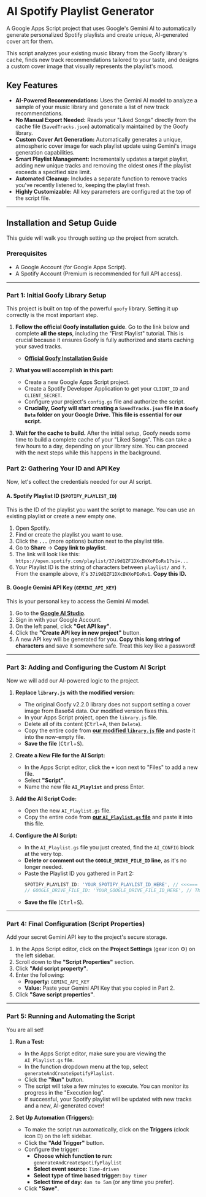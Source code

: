 # AI Spotify Playlist Generator

A Google Apps Script project that uses Google's Gemini AI to automatically generate personalized Spotify playlists and create unique, AI-generated cover art for them.

This script analyzes your existing music library from the Goofy library's cache, finds new track recommendations tailored to your taste, and designs a custom cover image that visually represents the playlist's mood.

## Key Features

-   **AI-Powered Recommendations:** Uses the Gemini AI model to analyze a sample of your music library and generate a list of new track recommendations.
-   **No Manual Export Needed:** Reads your "Liked Songs" directly from the cache file (`SavedTracks.json`) automatically maintained by the Goofy library.
-   **Custom Cover Art Generation:** Automatically generates a unique, atmospheric cover image for each playlist update using Gemini's image generation capabilities.
-   **Smart Playlist Management:** Incrementally updates a target playlist, adding new unique tracks and removing the oldest ones if the playlist exceeds a specified size limit.
-   **Automated Cleanup:** Includes a separate function to remove tracks you've recently listened to, keeping the playlist fresh.
-   **Highly Customizable:** All key parameters are configured at the top of the script file.

---

## Installation and Setup Guide

This guide will walk you through setting up the project from scratch.

### Prerequisites

- A Google Account (for Google Apps Script).
- A Spotify Account (Premium is recommended for full API access).

---

### Part 1: Initial Goofy Library Setup

This project is built on top of the powerful `goofy` library. Setting it up correctly is the most important step.

1.  **Follow the official Goofy installation guide**. Go to the link below and complete **all the steps**, including the "First Playlist" tutorial. This is crucial because it ensures Goofy is fully authorized and starts caching your saved tracks.
    -   **[Official Goofy Installation Guide](https://chimildic.github.io/goofy/#/install)**

2.  **What you will accomplish in this part:**
    -   Create a new Google Apps Script project.
    -   Create a Spotify Developer Application to get your `CLIENT_ID` and `CLIENT_SECRET`.
    -   Configure your project's `config.gs` file and authorize the script.
    -   **Crucially, Goofy will start creating a `SavedTracks.json` file in a `Goofy Data` folder on your Google Drive. This file is essential for our script.**

3.  **Wait for the cache to build.** After the initial setup, Goofy needs some time to build a complete cache of your "Liked Songs". This can take a few hours to a day, depending on your library size. You can proceed with the next steps while this happens in the background.

### Part 2: Gathering Your ID and API Key

Now, let's collect the credentials needed for our AI script.

#### A. Spotify Playlist ID (`SPOTIFY_PLAYLIST_ID`)

This is the ID of the playlist you want the script to manage. You can use an existing playlist or create a new empty one.

1.  Open Spotify.
2.  Find or create the playlist you want to use.
3.  Click the **`...`** (more options) button next to the playlist title.
4.  Go to **Share** -> **Copy link to playlist**.
5.  The link will look like this: `https://open.spotify.com/playlist/37i9dQZF1DXcBWXoPEoRv1?si=...`
6.  Your Playlist ID is the string of characters between `playlist/` and `?`. From the example above, it's `37i9dQZF1DXcBWXoPEoRv1`. **Copy this ID.**

#### B. Google Gemini API Key (`GEMINI_API_KEY`)

This is your personal key to access the Gemini AI model.

1.  Go to the **[Google AI Studio](https://aistudio.google.com/)**.
2.  Sign in with your Google Account.
3.  On the left panel, click **"Get API key"**.
4.  Click the **"Create API key in new project"** button.
5.  A new API key will be generated for you. **Copy this long string of characters** and save it somewhere safe. Treat this key like a password!

---

### Part 3: Adding and Configuring the Custom AI Script

Now we will add our AI-powered logic to the project.

1.  **Replace `library.js` with the modified version:**
    *   The original Goofy v2.2.0 library does not support setting a cover image from Base64 data. Our modified version fixes this.
    *   In your Apps Script project, open the `library.js` file.
    *   Delete all of its content (<kbd>Ctrl</kbd>+<kbd>A</kbd>, then `Delete`).
    *   Copy the entire code from **[our modified `library.js` file](https://github.com/your-username/your-repo/blob/main/library.js)** and paste it into the now-empty file.
    *   **Save the file** (<kbd>Ctrl</kbd>+<kbd>S</kbd>).

2.  **Create a New File for the AI Script:**
    *   In the Apps Script editor, click the **`+`** icon next to "Files" to add a new file.
    *   Select **"Script"**.
    *   Name the new file **`AI_Playlist`** and press Enter.

3.  **Add the AI Script Code:**
    *   Open the new `AI_Playlist.gs` file.
    *   Copy the entire code from **[our `AI_Playlist.gs` file](https://github.com/your-username/your-repo/blob/main/AI_Playlist.gs)** and paste it into this file.

4.  **Configure the AI Script:**
    *   In the `AI_Playlist.gs` file you just created, find the `AI_CONFIG` block at the very top.
    *   **Delete or comment out the `GOOGLE_DRIVE_FILE_ID` line**, as it's no longer needed.
    *   Paste the Playlist ID you gathered in Part 2:
        ```javascript
        SPOTIFY_PLAYLIST_ID: 'YOUR_SPOTIFY_PLAYLIST_ID_HERE', // <<<=== PASTE YOUR PLAYLIST ID
        // GOOGLE_DRIVE_FILE_ID: 'YOUR_GOOGLE_DRIVE_FILE_ID_HERE', // This is no longer needed
        ```
    *   **Save the file** (<kbd>Ctrl</kbd>+<kbd>S</kbd>).

---

### Part 4: Final Configuration (Script Properties)

Add your secret Gemini API key to the project's secure storage.

1.  In the Apps Script editor, click on the **Project Settings** (gear icon ⚙️) on the left sidebar.
2.  Scroll down to the **"Script Properties"** section.
3.  Click **"Add script property"**.
4.  Enter the following:
    *   **Property:** `GEMINI_API_KEY`
    *   **Value:** Paste your Gemini API Key that you copied in Part 2.
5.  Click **"Save script properties"**.

---

### Part 5: Running and Automating the Script

You are all set!

1.  **Run a Test:**
    *   In the Apps Script editor, make sure you are viewing the `AI_Playlist.gs` file.
    *   In the function dropdown menu at the top, select `generateAndCreateSpotifyPlaylist`.
    *   Click the **"Run"** button.
    *   The script will take a few minutes to execute. You can monitor its progress in the "Execution log".
    *   If successful, your Spotify playlist will be updated with new tracks and a new, AI-generated cover!

2.  **Set Up Automation (Triggers):**
    *   To make the script run automatically, click on the **Triggers** (clock icon ⏰) on the left sidebar.
    *   Click the **"Add Trigger"** button.
    *   Configure the trigger:
        *   **Choose which function to run:** `generateAndCreateSpotifyPlaylist`
        *   **Select event source:** `Time-driven`
        *   **Select type of time based trigger:** `Day timer`
        *   **Select time of day:** `4am to 5am` (or any time you prefer).
    *   Click **"Save"**.

